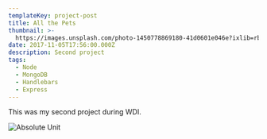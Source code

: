 ```yaml
---
templateKey: project-post
title: All the Pets
thumbnail: >-
  https://images.unsplash.com/photo-1450778869180-41d0601e046e?ixlib=rb-1.2.1&ixid=eyJhcHBfaWQiOjEyMDd9&auto=format&fit=crop&w=300&q=80
date: 2017-11-05T17:56:00.000Z
description: Second project
tags:
  - Node
  - MongoDB
  - Handlebars
  - Express
---
```


This was my second project during WDI.

![Absolute Unit](/img/absolute-unit-1.jpg)
